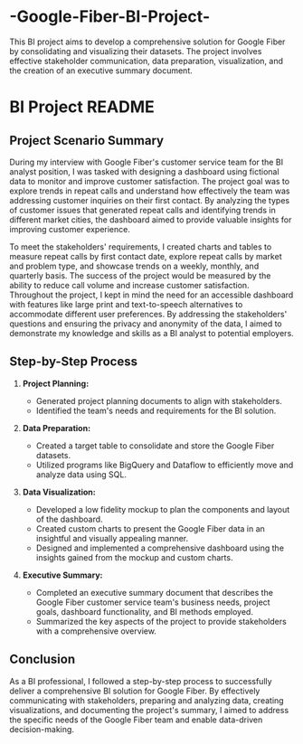 # -Google-Fiber-BI-Project-
This BI project aims to develop a comprehensive solution for Google Fiber by consolidating and visualizing their datasets. The project involves effective stakeholder communication, data preparation, visualization, and the creation of an executive summary document.
# BI Project README

## Project Scenario Summary
During my interview with Google Fiber's customer service team for the BI analyst position, I was tasked with designing a dashboard using fictional data to monitor and improve customer satisfaction. The project goal was to explore trends in repeat calls and understand how effectively the team was addressing customer inquiries on their first contact. By analyzing the types of customer issues that generated repeat calls and identifying trends in different market cities, the dashboard aimed to provide valuable insights for improving customer experience.

To meet the stakeholders' requirements, I created charts and tables to measure repeat calls by first contact date, explore repeat calls by market and problem type, and showcase trends on a weekly, monthly, and quarterly basis. The success of the project would be measured by the ability to reduce call volume and increase customer satisfaction. Throughout the project, I kept in mind the need for an accessible dashboard with features like large print and text-to-speech alternatives to accommodate different user preferences. By addressing the stakeholders' questions and ensuring the privacy and anonymity of the data, I aimed to demonstrate my knowledge and skills as a BI analyst to potential employers.

## Step-by-Step Process

1. **Project Planning:**
   - Generated project planning documents to align with stakeholders.
   - Identified the team's needs and requirements for the BI solution.

2. **Data Preparation:**
   - Created a target table to consolidate and store the Google Fiber datasets.
   - Utilized programs like BigQuery and Dataflow to efficiently move and analyze data using SQL.

3. **Data Visualization:**
   - Developed a low fidelity mockup to plan the components and layout of the dashboard.
   - Created custom charts to present the Google Fiber data in an insightful and visually appealing manner.
   - Designed and implemented a comprehensive dashboard using the insights gained from the mockup and custom charts.

4. **Executive Summary:**
   - Completed an executive summary document that describes the Google Fiber customer service team's business needs, project goals, dashboard functionality, and BI methods employed.
   - Summarized the key aspects of the project to provide stakeholders with a comprehensive overview.

## Conclusion
As a BI professional, I followed a step-by-step process to successfully deliver a comprehensive BI solution for Google Fiber. By effectively communicating with stakeholders, preparing and analyzing data, creating visualizations, and documenting the project's summary, I aimed to address the specific needs of the Google Fiber team and enable data-driven decision-making.

